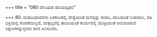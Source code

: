+++
title = "080 ವೇಸಿಯಹ ಪರಿಯಙ್ಕದಲಿ"

+++
80. ಮಡದಿಯಾದವಳು ಏಕಕಾಲದಲ್ಲಿ ವೇಶ್ಯೆಯಂತೆ ಮನಸ್ಸನ್ನು ರಂಜಿಸಿ, ದಾಸಿಯಂತೆ ಉಪಚರಿಸಿ, ಪತಿ ಭಕ್ತಿಯಲ್ಲಿ ಕೊರತೆಯಿಲ್ಲದೆ, ವಾತ್ಸಲ್ಯದಲ್ಲಿ ತಾಯಿಯಂತೆ ಕಾರ್ಯದಲ್ಲಿ ಮಂತ್ರಿಯಂತೆ ಆಲೋಚಿಸುವ ಲಕ್ಷಣಗಳನ್ನುಳ್ಳವಳು ರಾಣಿ ಎನಿಸುವಳು.